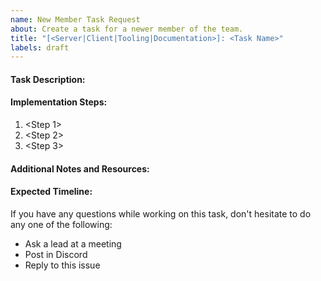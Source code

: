 ```yaml
---
name: New Member Task Request
about: Create a task for a newer member of the team.
title: "[<Server|Client|Tooling|Documentation>]: <Task Name>"
labels: draft
---
```


#### Task Description: <!-- Briefly explain what this task will accomplish and its importance -->

#### Implementation Steps: <!-- Give specific steps outlining how to complete this issue -->

<!-- Try to ensure each step has a specific deliverable so progress is clear and unambiguous -->

1. <Step 1>
1. <Step 2>
1. <Step 3>

#### Additional Notes and Resources: <!-- Links and additional info -->

#### Expected Timeline: <!-- When should this issue be completed by? -->

If you have any questions while working on this task, don't hesitate to do any one of the following:

-   Ask a lead at a meeting
-   Post in Discord
-   Reply to this issue
